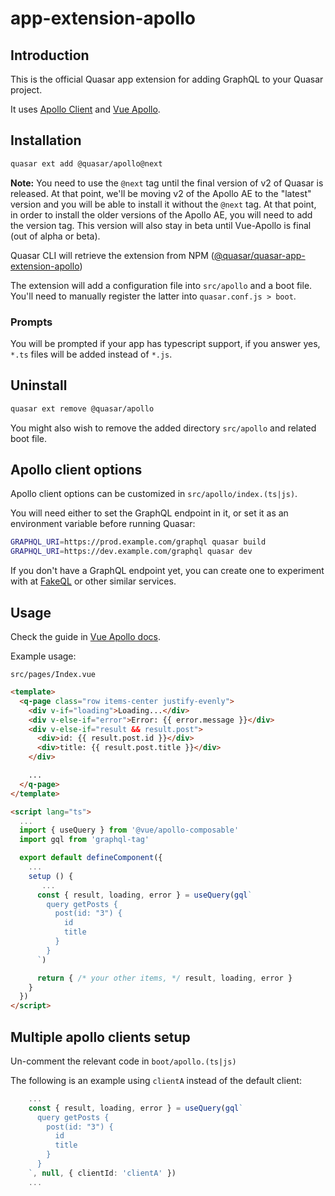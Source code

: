 # app-extension-apollo

## Introduction

This is the official Quasar app extension for adding GraphQL to your Quasar
project.

It uses [Apollo Client](https://www.apollographql.com) and [Vue Apollo](https://v4.apollo.vuejs.org).

## Installation

```sh
quasar ext add @quasar/apollo@next
```

**Note:** You need to use the `@next` tag until the final version of v2 of Quasar is released. At that point, we'll be moving v2 of the Apollo AE to the "latest" version and you will be able to install it without the `@next` tag. At that point, in order to install the older versions of the Apollo AE, you will need to add the version tag. This version will also stay in beta until Vue-Apollo is final (out of alpha or beta).

Quasar CLI will retrieve the extension from NPM
([@quasar/quasar-app-extension-apollo](https://www.npmjs.com/package/@quasar/quasar-app-extension-apollo))

The extension will add a configuration file into `src/apollo` and a boot file.
You'll need to manually register the latter into `quasar.conf.js > boot`.

### Prompts

You will be prompted if your app has typescript support, if you answer yes,
`*.ts` files will be added instead of `*.js`.

## Uninstall

```sh
quasar ext remove @quasar/apollo
```

You might also wish to remove the added directory `src/apollo` and related boot file.

## Apollo client options

Apollo client options can be customized in
`src/apollo/index.(ts|js)`.

You will need either to set the GraphQL endpoint in it, or set it as an
environment variable before running Quasar:

```sh
GRAPHQL_URI=https://prod.example.com/graphql quasar build
GRAPHQL_URI=https://dev.example.com/graphql quasar dev
```

If you don't have a GraphQL endpoint yet, you can create one to experiment
with at [FakeQL](https://fakeql.com) or other similar services.

## Usage

Check the guide in [Vue Apollo docs](https://v4.apollo.vuejs.org/guide-composable/setup.html).

Example usage:

`src/pages/Index.vue`

```html
<template>
  <q-page class="row items-center justify-evenly">
    <div v-if="loading">Loading...</div>
    <div v-else-if="error">Error: {{ error.message }}</div>
    <div v-else-if="result && result.post">
      <div>id: {{ result.post.id }}</div>
      <div>title: {{ result.post.title }}</div>
    </div>

    ...
  </q-page>
</template>

<script lang="ts">
  ...
  import { useQuery } from '@vue/apollo-composable'
  import gql from 'graphql-tag'

  export default defineComponent({
    ...
    setup () {
       ...
      const { result, loading, error } = useQuery(gql`
        query getPosts {
          post(id: "3") {
            id
            title
          }
        }
      `)

      return { /* your other items, */ result, loading, error }
    }
  })
</script>
```

## Multiple apollo clients setup

Un-comment the relevant code in `boot/apollo.(ts|js)`

The following is an example using `clientA` instead of the default client:

```ts
    ...
    const { result, loading, error } = useQuery(gql`
      query getPosts {
        post(id: "3") {
          id
          title
        }
      }
    `, null, { clientId: 'clientA' })
    ...
```
